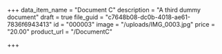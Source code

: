 +++
data_item_name = "Document C"
description = "A third dummy document"
draft = true
file_guid = "c7648b08-dc0b-4018-ae61-7836f6943413"
id = "000003"
image = "/uploads/IMG_0003.jpg"
price = "20.00"
product_url = "/DocumentC"

+++
